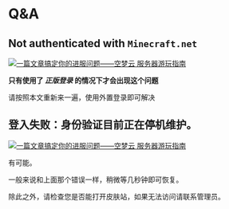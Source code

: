 # Q&A

## Not authenticated with `Minecraft.net`

[![一篇文章搞定你的进服问题——空梦云 服务器游玩指南](https://img.loliloli.moe/images/2021/08/14/ARAI.png)](https://img.loliloli.moe/images/2021/08/14/ARAI.png)

**只有使用了 _正版登录_ 的情况下才会出现这个问题**

请按照本文重新来一遍，使用外置登录即可解决

## 登入失败：身份验证目前正在停机维护。

[![一篇文章搞定你的进服问题——空梦云 服务器游玩指南](https://img.loliloli.moe/images/2021/08/14/Abfl.png)](https://img.loliloli.moe/images/2021/08/14/Abfl.png)

有可能。

一般来说和上面那个错误一样，稍微等几秒钟即可恢复。

除此之外，请检查您是否能打开皮肤站，如果无法访问请联系管理员。
